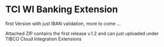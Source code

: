# TCI WI Banking Extension
first Version with just IBAN validation, more to come ...

Attached ZIP contains the first release v.1.2 and can just uploaded under 
TIBCO Cloud Integration Extensions


